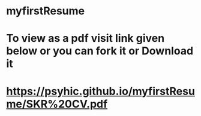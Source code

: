 # myfirstResume
# To view as a pdf visit link given below or you can fork it or Download it
# https://psyhic.github.io/myfirstResume/SKR%20CV.pdf
